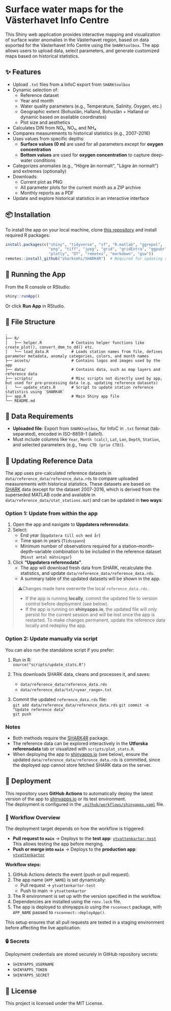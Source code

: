# Surface water maps for the Västerhavet Info Centre

This Shiny web application provides interactive mapping and visualization of surface water anomalies in the Västerhavet region, based on data exported for the Västerhavet Info Centre using the `SHARKtoolbox`. The app allows users to upload data, select parameters, and generate customized maps based on historical statistics.

## ✨ Features

- Upload `.txt` files from a InfoC export from `SHARKtoolbox`
- Dynamic selection of:
  - Reference dataset
  - Year and month
  - Water quality parameters (e.g., Temperature, Salinity, Oxygen, etc.)
  - Geographic extent (Bohuslän, Halland, Bohuslän + Halland or dynamic based on available coordinates)
  - Plot size and aesthetics
- Calculates DIN from NO₂, NO₃, and NH₄
- Compares measurements to historical statistics (e.g., 2007-2016)
- Uses values from specific depths:
  - **Surface values (0 m)** are used for all parameters except for **oxygen concentration**
  - **Bottom values** are used for **oxygen concentration** to capture deep-water conditions
- Categorizes anomalies (e.g., "Högre än normalt", "Lägre än normalt") and extremes (optionally)
- Downloads:
  - Current plot as PNG
  - All parameter plots for the current month as a ZIP archive
  - Monthly reports as a PDF
- Update and explore historical statistics in an interactive interface

## 📦 Installation

To install the app on your local machine, clone [this repository](https://github.com/nodc-sweden/ytvattenkartor-vasterhavet) and install required R packages:

```r
install.packages(c("shiny", "tidyverse", "sf", "R.matlab", "ggrepel", 
                   "png", "tiff", "jpeg", "grid", "gridExtra", "ggpubr", 
                   "plotly", "DT", "remotes", "markdown", "gsw"))
remotes::install_github("sharksmhi/SHARK4R")  # Required for updating reference data
```

## 🚀 Running the App

From the R console or RStudio:

```r
shiny::runApp()
```

Or click **Run App** in RStudio.

## 📁 File Structure

```
.
├── R/
│   ├── helper.R             # Contains helper functions like create_plot(), convert_dmm_to_dd() etc.
│   └── load_data.R          # Loads station names from file, defines parameter metadata, anomaly categories, colors, and month names
├── assets/                  # Contains logos and images used by the app
├── data/                    # Contains data, such as map layers and reference data
├── scripts/                 # Misc scripts not directly used by app, but used for pre-processing data (e.g. updating reference datasets)
│   └── update_stats.R       # Script to update station reference statistics using `SHARK4R`
├── app.R                    # Main Shiny app file
└── README.md
```

## 📄 Data Requirements

- **Uploaded file**: Export from `SHARKtoolbox`, for InfoC in `.txt` format (tab-separated), encoded in ISO-8859-1 (latin1).
- Must include columns like `Year`, `Month (calc)`, `Lat`, `Lon`, `Depth`, `Station`, and selected parameters (e.g., `Temp CTD (prio CTD)`).

## 🔄 Updating Reference Data

The app uses pre-calculated reference datasets in `data/reference_data/reference_data.rds` to compare uploaded measurements with historical statistics. These datasets are based on [SHARK](https://shark.smhi.se/) data (except for the dataset 2007-2016, which is derived from the superseded MATLAB code and available in `data/reference_data/stat_stations.mat`) and can be updated in **two ways**:

### Option 1: Update from within the app

1. Open the app and navigate to **Uppdatera referensdata**.  
2. Select:  
   - End year (`Uppdatera till och med år`)  
   - Time span in years (`Tidsspann`)  
   - Minimum number of observations required for a station–month–depth–variable combination to be included in the reference dataset (`Minst antal mätningar`)  
3. Click **“Uppdatera referensdata”**.  
   - The app will download fresh data from SHARK, recalculate the statistics, and update `data/reference_data/reference_data.rds`.  
   - A summary table of the updated datasets will be shown in the app.  

> ⚠️Changes made here overwrite the local `reference_data.rds`.
> - If the app is running **locally**, commit the updated file to version control before deployment (see below).  
> - If the app is running on **shinyapps.io**, the updated file will only persist for the current session and will be lost once the app is restarted. To make changes permanent, update the reference data locally and redeploy the app.  

### Option 2: Update manually via script
You can also run the standalone script if you prefer:

1. Run in R:  
   `source("scripts/update_stats.R")`

2. This downloads SHARK data, cleans and processes it, and saves:  
   - `data/reference_data/reference_data.rds`  
   - `data/reference_data/txt/<year_range>.txt`  

3. Commit the updated `reference_data.rds` file:  
   `git add data/reference_data/reference_data.rds`
   `git commit -m "Update reference data"`  
   `git push`

### Notes
- Both methods require the [SHARK4R](https://github.com/sharksmhi/SHARK4R) package.  
- The reference data can be explored interactively in the **Utforska referensdata** tab or visualized with `scripts/plot_stats.R`.  
- When deploying the app to [shinyapps.io](https://https://www.shinyapps.io/) (see below), ensure the updated `data/reference_data/reference_data.rds` is committed, since the deployed app cannot store fetched SHARK data on the server.  

## 🚢 Deployment

This repository uses **GitHub Actions** to automatically deploy the latest version of the app to [shinyapps.io](https://https://www.shinyapps.io/) or its test environment.  
The deployment is configured in the [`.github/workflows/shinyapps.yaml`](https://github.com/nodc-sweden/ytvattenkartor-vasterhavet/blob/2f548ea55eed652880b28fcca521b299c71bdc44/.github/workflows/shinyapps.yaml) file.

### 🔁 Workflow Overview

The deployment target depends on how the workflow is triggered:

- **Pull request to `main`** → Deploys to the **test app**: [`ytvattenkartor-test`](https://nodc-sweden.shinyapps.io/ytvattenkartor-test/)  
  This allows testing the app before merging.
- **Push or merge into `main`** → Deploys to the **production app**: [`ytvattenkartor`](https://nodc-sweden.shinyapps.io/ytvattenkartor/)

**Workflow steps:**

1. GitHub Actions detects the event (push or pull request).
2. The app name (`APP_NAME`) is set dynamically:
   - Pull request → `ytvattenkartor-test`
   - Push to main → `ytvattenkartor`
3. The R environment is set up with the version specified in the workflow.
4. Dependencies are installed using the `renv.lock` file.
5. The app is deployed to shinyapps.io using the `rsconnect` package, with `APP_NAME` passed to `rsconnect::deployApp()`.

This setup ensures that all pull requests are tested in a staging environment before affecting the live application.

### 🔒 Secrets

Deployment credentials are stored securely in GitHub repository secrets:

- `SHINYAPPS_USERNAME`
- `SHINYAPPS_TOKEN`
- `SHINYAPPS_SECRET`

## 📄 License

This project is licensed under the MIT License.
